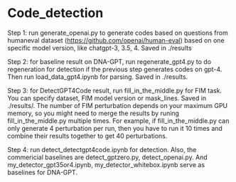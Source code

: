 # Code_detection

Step 1: run generate_openai.py to generate codes based on questions from humaneval dataset (https://github.com/openai/human-eval) based on one specific model version, like chatgpt-3, 3.5, 4. Saved in ./results

Step 2: for baseline result on DNA-GPT, run regenerate_gpt4.py to do regeneration for detection if the previous step generates codes on gpt-4. Then run load_data_gpt4.ipynb for parsing. Saved in ./results. 

Step 3: for DetectGPT4Code result, run fill_in_the_middle.py for FIM task. You can specify dataset, FIM model version or mask_lines. Saved in ./results/. The number of FIM perturbation depends on your maximum GPU memory, so you might need to merge the results by runing fill_in_the_middle.py multiple times. For example, if fill_in_the_middle.py can only generate 4 perturbation per run, then you have to run it 10 times and combine their results together to get 40 perturbations.

Step 4: run detect_detectgpt4code.ipynb for detection. Also, the commericial baselines are detect_gptzero.py, detect_openai.py. And my_detector_gpt35or4.ipynb, my_detector_whitebox.ipynb serve as baselines for DNA-GPT.
